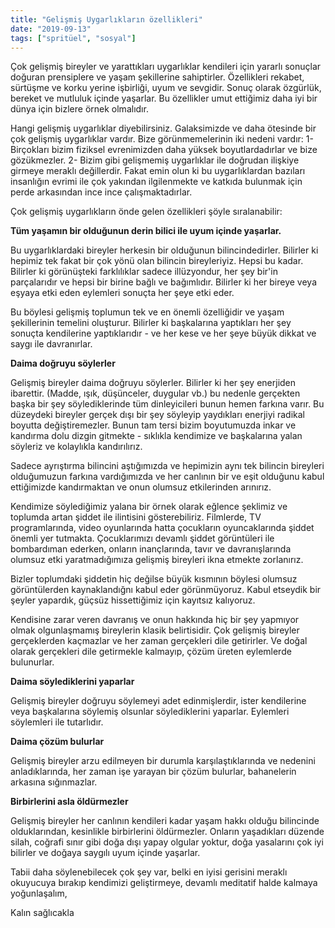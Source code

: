 ```yaml
---
title: "Gelişmiş Uygarlıkların özellikleri"
date: "2019-09-13"
tags: ["spritüel", "sosyal"]
---
```


Çok gelişmiş bireyler ve yarattıkları uygarlıklar kendileri için yararlı sonuçlar doğuran prensiplere ve yaşam şekillerine sahiptirler. Özellikleri rekabet, sürtüşme ve korku yerine işbirliği, uyum ve sevgidir. Sonuç olarak özgürlük, bereket ve mutluluk içinde yaşarlar. Bu özellikler umut ettiğimiz daha iyi bir dünya için bizlere örnek olmalıdır.

Hangi gelişmiş uygarlıklar diyebilirsiniz. Galaksimizde ve daha ötesinde bir çok gelişmiş uygarlıklar vardır. Bize görünmemelerinin iki nedeni vardır:
1- Birçokları bizim fiziksel evrenimizden daha yüksek boyutlardadırlar ve bize gözükmezler.
2- Bizim gibi gelişmemiş uygarlıklar ile doğrudan ilişkiye girmeye meraklı değillerdir. Fakat emin olun ki bu uygarlıklardan bazıları insanlığın evrimi ile çok yakından ilgilenmekte ve katkıda bulunmak için perde arkasından ince ince çalışmaktadırlar.

Çok gelişmiş uygarlıkların önde gelen özellikleri şöyle sıralanabilir:

__Tüm yaşamın bir olduğunun derin bilici ile uyum içinde yaşarlar.__

Bu uygarlıklardaki bireyler herkesin bir olduğunun bilincindedirler. Bilirler ki hepimiz tek fakat bir çok yönü olan bilincin bireyleriyiz. Hepsi bu kadar. Bilirler ki görünüşteki farklılıklar sadece illüzyondur, her şey bir'in parçalarıdır ve hepsi bir birine bağlı ve bağımlıdır. Bilirler ki her bireye veya eşyaya etki eden eylemleri sonuçta her şeye etki eder.

Bu böylesi gelişmiş toplumun tek ve en önemli özelliğidir ve yaşam şekillerinin temelini oluşturur. Bilirler ki başkalarına yaptıkları her şey sonuçta kendilerine yaptıklarıdır - ve her kese ve her şeye büyük dikkat ve saygı ile davranırlar.


__Daima doğruyu söylerler__

Gelişmiş bireyler daima doğruyu söylerler. Bilirler ki her şey enerjiden ibarettir. (Madde, ışık, düşünceler, duygular vb.) bu nedenle gerçekten başka bir şey söylediklerinde tüm dinleyicileri bunun hemen farkına varır. Bu düzeydeki bireyler gerçek dışı bir şey söyleyip yaydıkları enerjiyi radikal boyutta değiştiremezler. Bunun tam tersi bizim boyutumuzda inkar ve kandırma dolu dizgin gitmekte - sıklıkla kendimize ve başkalarına yalan söyleriz ve kolaylıkla kandırılırız.

Sadece ayrıştırma bilincini aştığımızda ve hepimizin aynı tek bilincin bireyleri olduğumuzun farkına vardığımızda ve her canlının bir ve eşit olduğunu kabul ettiğimizde kandırmaktan ve onun olumsuz etkilerinden arınırız.

Kendimize söylediğimiz yalana bir örnek olarak eğlence şeklimiz ve toplumda artan şiddet ile ilintisini gösterebiliriz. Filmlerde, TV programlarında, video oyunlarında hatta çocukların oyuncaklarında şiddet önemli yer tutmakta. Çocuklarımızı devamlı şiddet görüntüleri ile bombardıman ederken, onların inançlarında, tavır ve davranışlarında olumsuz etki yaratmadığımıza gelişmiş bireyleri ikna etmekte zorlanırız.

Bizler toplumdaki şiddetin hiç değilse büyük kısmının böylesi olumsuz görüntülerden kaynaklandığnı kabul eder görünmüyoruz. Kabul etseydik bir şeyler yapardık, güçsüz hissettiğimiz için kayıtsız kalıyoruz.

Kendisine zarar veren davranış ve onun hakkında hiç bir şey yapmıyor olmak olgunlaşmamış bireylerin klasik belirtisidir. Çok gelişmiş bireyler gerçeklerden kaçmazlar ve her zaman gerçekleri dile getirirler. Ve doğal olarak gerçekleri dile getirmekle kalmayıp, çözüm üreten eylemlerde bulunurlar.

__Daima söylediklerini yaparlar__

Gelişmiş bireyler doğruyu söylemeyi adet edinmişlerdir, ister kendilerine veya başkalarına söylemiş olsunlar söylediklerini yaparlar. Eylemleri söylemleri ile tutarlıdır.

__Daima çözüm bulurlar__

Gelişmiş bireyler arzu edilmeyen bir durumla karşılaştıklarında ve nedenini anladıklarında, her zaman işe yarayan bir çözüm bulurlar, bahanelerin arkasına sığınmazlar.

__Birbirlerini asla öldürmezler__

Gelişmiş bireyler her canlının kendileri kadar yaşam hakkı olduğu bilincinde olduklarından, kesinlikle birbirlerini öldürmezler. Onların yaşadıkları düzende silah, coğrafi sınır gibi doğa dışı yapay olgular yoktur, doğa yasalarını çok iyi bilirler ve doğaya saygılı uyum içinde yaşarlar.

Tabii daha söylenebilecek çok şey var, belki en iyisi gerisini meraklı okuyucuya bırakıp kendimizi geliştirmeye, devamlı meditatif halde kalmaya yoğunlaşalım, 

Kalın sağlıcakla



